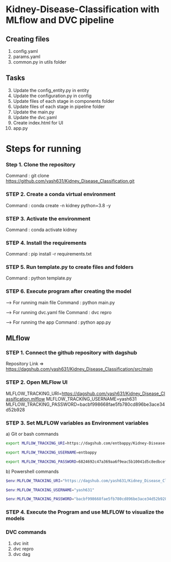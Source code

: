 # Kidney-Disease-Classification with MLflow and DVC pipeline


## Creating files

1. config.yaml
2. params.yaml
3. common.py in utils folder

## Tasks
3. Update the config_entity.py in entity
4. Update the configuration.py in config
5. Update files of each stage in components folder 
6. Update files of each stage in pipeline folder 
7. Update the main.py
8. Update the dvc.yaml
9. Create index.html for UI 
10. app.py




# Steps for running


### Step 1. Clone the repository

Command : git clone https://github.com/yash631/Kidney_Disease_Classification.git


### STEP 2. Create a conda virtual environment 

Command : conda create -n kidney python=3.8 -y


### STEP 3. Activate the environment

Command : conda activate kidney


### STEP 4. Install the requirements

Command : pip install -r requirements.txt


### STEP 5. Run template.py to create files and folders 

Command : python template.py


### STEP 6. Execute program after creating the model

 -->  For running main file 
 Command : python main.py

 -->  For running dvc.yaml file
 Command : dvc repro

 -->  For running the app
 Command : python app.py




## MLflow

### STEP 1. Connect the github repository with dagshub
Repository Link => https://dagshub.com/yash631/Kidney_Disease_Classification/src/main 


### STEP 2. Open MLFlow UI

MLFLOW_TRACKING_URI=https://dagshub.com/yash631/Kidney_Disease_Classification.mlflow
MLFLOW_TRACKING_USERNAME=yash631
MLFLOW_TRACKING_PASSWORD=bacbf998668fae5fb780cd896be3ace34d52b928 


### STEP 3. Set MLFLOW variables as Environment variables

a) Git or bash commands

```bash
export MLFLOW_TRACKING_URI=https://dagshub.com/entbappy/Kidney-Disease-Classification-MLflow-DVC.mlflow

export MLFLOW_TRACKING_USERNAME=entbappy 

export MLFLOW_TRACKING_PASSWORD=6824692c47a369aa6f9eac5b10041d5c8edbcef0
```

b) Powershell commands

```Powershell
$env:MLFLOW_TRACKING_URI="https://dagshub.com/yash631/Kidney_Disease_Classification.mlflow"

$env:MLFLOW_TRACKING_USERNAME="yash631"

$env:MLFLOW_TRACKING_PASSWORD="bacbf998668fae5fb780cd896be3ace34d52b928"
```


### STEP 4. Execute the Program and use MLFLOW to visualize the models



### DVC commands

1. dvc init
2. dvc repro
3. dvc dag